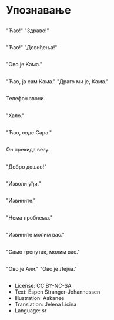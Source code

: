 # Упознавање

##
"Ћао!" "Здраво!"

##
"Ћао!" "Довиђења!"

##
"Ово је Кама."

##
"Ћао, ја сам Кама." "Драго ми је, Кама."

##
Телефон звони.

##
"Хало."

##
"Ћао, овде Сара."

##
Он прекида везу.

##
"Добро дошао!"

##
"Изволи уђи."

##
"Извините."

##
"Нема проблема."

##
"Извините молим вас."

##
"Само тренутак, молим вас."

##
"Ово је Али." "Ово је Лејла."

##
* License: CC BY-NC-SA
* Text: Espen Stranger-Johannessen
* Illustration: Aakanee
* Translation: Jelena Licina
* Language: sr
